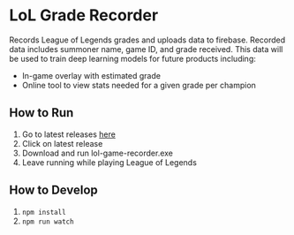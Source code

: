 # LoL Grade Recorder

Records League of Legends grades and uploads data to firebase. Recorded data includes summoner name, game ID, and grade received. This data will be used to train deep learning models for future products including:
* In-game overlay with estimated grade
* Online tool to view stats needed for a given grade per champion

## How to Run
1. Go to latest releases [here](https://github.com/mglad/lol-grade-recorder/releases)
2. Click on latest release
3. Download and run lol-game-recorder.exe 
4. Leave running while playing League of Legends

## How to Develop
1. `npm install`
2. `npm run watch`
